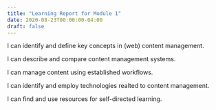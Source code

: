 ```yaml
---
title: "Learning Report for Module 1"
date: 2020-08-23T00:00:00-04:00
draft: false
---
```


I can identify and define key concepts in (web) content management.



I can describe and compare content management systems.



I can manage content using established workflows.



I can identify and employ technologies realted to content management.



I can find and use resources for self-directed learning.

